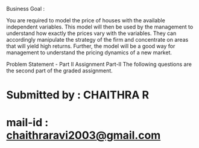 Business Goal :

You are required to model the price of houses with the available independent variables. 
This model will then be used by the management to understand how exactly the prices vary with the variables. 
They can accordingly manipulate the strategy of the firm and concentrate on areas that will yield high returns. 
Further, the model will be a good way for management to understand the pricing dynamics of a new market.

Problem Statement - Part II Assignment Part-II The following questions are the second part of the graded assignment.

# Submitted by : CHAITHRA R
# mail-id : chaithraravi2003@gmail.com
